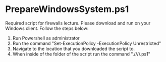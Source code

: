 # PrepareWindowsSystem.ps1
Required script for firewalls lecture. Please download and run on your Windows client. 
Follow the steps below:
  1. Run Powershell as administrator
  2. Run the command "Set-ExecutionPolicy -ExecutionPolicy Unrestricted"
  3. Navigate to the location that you downloaded the script to.
  4. When inside of the folder of the script run the command ".//<filename>//.ps1"
